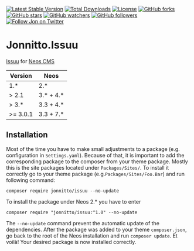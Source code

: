 [![Latest Stable Version](https://poser.pugx.org/jonnitto/issuu/v/stable)](https://packagist.org/packages/jonnitto/issuu)
[![Total Downloads](https://poser.pugx.org/jonnitto/issuu/downloads)](https://packagist.org/packages/jonnitto/issuu)
[![License](https://poser.pugx.org/jonnitto/issuu/license)](https://packagist.org/packages/jonnitto/issuu)
[![GitHub forks](https://img.shields.io/github/forks/jonnitto/Jonnitto.Issuu.svg?style=social&label=Fork)](https://github.com/jonnitto/Jonnitto.Issuu/fork)
[![GitHub stars](https://img.shields.io/github/stars/jonnitto/Jonnitto.Issuu.svg?style=social&label=Stars)](https://github.com/jonnitto/Jonnitto.Issuu/stargazers)
[![GitHub watchers](https://img.shields.io/github/watchers/jonnitto/Jonnitto.Issuu.svg?style=social&label=Watch)](https://github.com/jonnitto/Jonnitto.Issuu/subscription)
[![GitHub followers](https://img.shields.io/github/followers/jonnitto.svg?style=social&label=Follow)](https://github.com/jonnitto/followers)
[![Follow Jon on Twitter](https://img.shields.io/twitter/follow/jonnitto.svg?style=social&label=Follow)](https://twitter.com/jonnitto)

# Jonnitto.Issuu

[Issuu](http://issuu.com/) for [Neos CMS](https://www.neos.io)

| Version  | Neos        |
| -------- | ------------|
| 1.\*     | 2.\*        |
| > 2.1    | 3.\* + 4.\* |
| > 3.\*   | 3.3 + 4.\*  |
| >= 3.0.1 | 3.3 + 7.\*  |

## Installation

Most of the time you have to make small adjustments to a package (e.g.
configuration in `Settings.yaml`). Because of that, it is important to add the
corresponding package to the composer from your theme package. Mostly this is
the site packages located under `Packages/Sites/`. To install it correctly go to
your theme package (e.g.`Packages/Sites/Foo.Bar`) and run following command:

```
composer require jonnitto/issuu --no-update
```

To install the package under Neos 2.\* you have to enter

```
composer require "jonnitto/issuu:^1.0" --no-update
```

The `--no-update` command prevent the automatic update of the dependencies.
After the package was added to your theme `composer.json`, go back to the root
of the Neos installation and run `composer update`. Et voilà! Your desired
package is now installed correctly.
